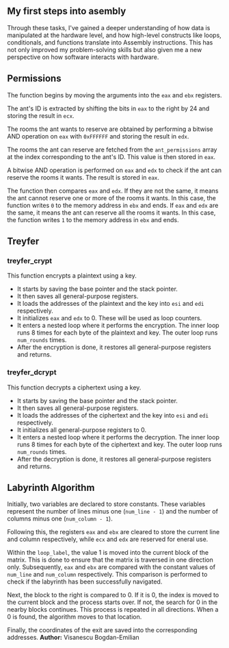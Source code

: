 
## My first steps into asembly

Through these tasks, I've gained a deeper understanding
of how data is manipulated at the hardware level, and how
high-level constructs like loops, conditionals, and functions
translate into Assembly instructions. This has not only improved
my problem-solving skills but also given me a new perspective on
how software interacts with hardware.

## Permissions
The function begins by moving the arguments into the `eax` and
`ebx` registers. 

The ant's ID is extracted by shifting the bits in `eax` to the
right by 24 and storing the result in `ecx`.

The rooms the ant wants to reserve are obtained by performing
a bitwise AND operation on `eax` with `0xFFFFFF` and storing the
result in `edx`.

The rooms the ant can reserve are fetched from the `ant_permissions`
array at the index corresponding to the ant's ID. This value is then
stored in `eax`.

A bitwise AND operation is performed on `eax` and `edx` to check if the
ant can reserve the rooms it wants. The result is stored in `eax`.

The function then compares `eax` and `edx`. If they are not the same, it
means the ant cannot reserve one or more of the rooms it wants. In this
case, the function writes `0` to the memory address in `ebx` and ends.
If `eax` and `edx` are the same, it means the ant can reserve all the
rooms it wants. In this case, the function writes `1` to the memory
address in `ebx` and ends.

## Treyfer
### treyfer_crypt

This function encrypts a plaintext using a key.

- It starts by saving the base pointer and the stack pointer.
- It then saves all general-purpose registers.
- It loads the addresses of the plaintext and the key into `esi`
and `edi` respectively.
- It initializes `eax` and `edx` to 0. These will be used as loop counters.
- It enters a nested loop where it performs the encryption. The inner loop
runs 8 times for each byte of the plaintext and key. The outer loop runs
`num_rounds` times.
- After the encryption is done, it restores all general-purpose registers
and returns.

### treyfer_dcrypt

This function decrypts a ciphertext using a key.

- It starts by saving the base pointer and the stack pointer.
- It then saves all general-purpose registers.
- It loads the addresses of the ciphertext and the key into
`esi` and `edi` respectively.
- It initializes all general-purpose registers to 0.
- It enters a nested loop where it performs the decryption.
The inner loop runs 8 times for each byte of the ciphertext
and key. The outer loop runs `num_rounds` times.
- After the decryption is done, it restores all general-purpose
registers and returns.

## Labyrinth Algorithm

Initially, two variables are declared to store constants.
These variables represent the number of lines minus one (`num_line - 1`)
and the number of columns minus one (`num_column - 1`). 

Following this, the registers `eax` and `ebx` are cleared to store the
current line and column respectively, while `ecx` and `edx` are reserved for
eneral use.

Within the `loop_label`, the value 1 is moved into the current block
of the matrix. This is done to ensure that the matrix is traversed in
one direction only. Subsequently, `eax` and `ebx` are compared with the
constant values of `num_line` and `num_column` respectively. This comparison
is performed to check if the labyrinth has been successfully navigated.

Next, the block to the right is compared to 0. If it is 0, the index is moved
to the current block and the process starts over. If not, the search for
0 in the nearby blocks continues. This process is repeated in all directions.
When a 0 is found, the algorithm moves to that location.

Finally, the coordinates of the exit are saved into the corresponding 
addresses.
**Author:** Visanescu Bogdan-Emilian  
